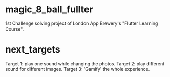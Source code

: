 # magic_8_ball_fullter

1st Challenge solving project of London App Brewery's "Flutter Learning Course".

# next_targets

Target 1: play one sound while changing the photos.
Target 2: play different sound for different images.
Target 3: 'Gamify' the whole experience.
